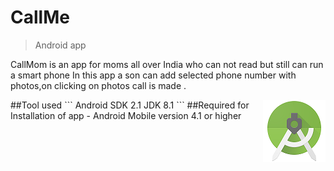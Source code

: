 # CallMe
>Android app

CallMom is an  app for moms all over India who can not read but still can run a smart phone
In this app a son can add selected phone number with photos,on clicking on photos call is made .

<img src="as.png" align="right" />
##Tool used 
```
Android SDK 2.1
JDK 8.1
```
##Required for Installation of app
- Android Mobile version 4.1 or higher
